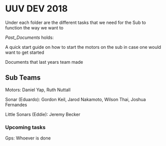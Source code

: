 # UUV DEV 2018

 
Under each folder are the different tasks that we need for the Sub to function the way we want to

*Past_Documents* holds:

  A quick start guide on how to start the motors on the sub in case one would want to get started
  
  Documents that last years team made
  
## Sub Teams

Motors: Daniel Yap, Ruth Nuttall

Sonar (Eduardo): Gordon Keil, Jarod Nakamoto,  Wilson Thai, Joshua Fernandes

Little Sonars (Eddie): Jeremy Becker

### Upcoming tasks

Gps: Whoever is done
